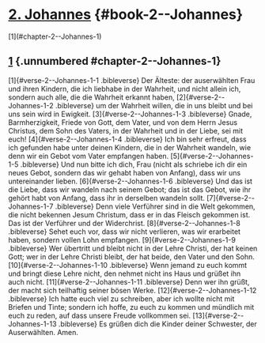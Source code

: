 # [2. Johannes](ch001.xhtml) {#book-2--Johannes}

<div id="chapterlinks-2--Johannes" class="chapterlinks">[1](#chapter-2--Johannes-1) </div>

## [1](#book-2--Johannes) {.unnumbered #chapter-2--Johannes-1}
[1]{#verse-2--Johannes-1-1 .bibleverse} Der Älteste: der auserwählten Frau und ihren Kindern, die ich liebhabe in der Wahrheit, und nicht allein ich, sondern auch alle, die die Wahrheit erkannt haben, [2]{#verse-2--Johannes-1-2 .bibleverse} um der Wahrheit willen, die in uns bleibt und bei uns sein wird in Ewigkeit. [3]{#verse-2--Johannes-1-3 .bibleverse} Gnade, Barmherzigkeit, Friede von Gott, dem Vater, und von dem Herrn Jesus Christus, dem Sohn des Vaters, in der Wahrheit und in der Liebe, sei mit euch! [4]{#verse-2--Johannes-1-4 .bibleverse} Ich bin sehr erfreut, dass ich gefunden habe unter deinen Kindern, die in der Wahrheit wandeln, wie denn wir ein Gebot vom Vater empfangen haben. [5]{#verse-2--Johannes-1-5 .bibleverse} Und nun bitte ich dich, Frau (nicht als schriebe ich dir ein neues Gebot, sondern das wir gehabt haben von Anfang), dass wir uns untereinander lieben. [6]{#verse-2--Johannes-1-6 .bibleverse} Und das ist die Liebe, dass wir wandeln nach seinem Gebot; das ist das Gebot, wie ihr gehört habt von Anfang, dass ihr in derselben wandeln sollt. 
[7]{#verse-2--Johannes-1-7 .bibleverse} Denn viele Verführer sind in die Welt gekommen, die nicht bekennen Jesum Christum, dass er in das Fleisch gekommen ist. Das ist der Verführer und der Widerchrist. [8]{#verse-2--Johannes-1-8 .bibleverse} Sehet euch vor, dass wir nicht verlieren, was wir erarbeitet haben, sondern vollen Lohn empfangen. [9]{#verse-2--Johannes-1-9 .bibleverse} Wer übertritt und bleibt nicht in der Lehre Christi, der hat keinen Gott; wer in der Lehre Christi bleibt, der hat beide, den Vater und den Sohn. [10]{#verse-2--Johannes-1-10 .bibleverse} Wenn jemand zu euch kommt und bringt diese Lehre nicht, den nehmet nicht ins Haus und grüßet ihn auch nicht. [11]{#verse-2--Johannes-1-11 .bibleverse} Denn wer ihn grüßt, der macht sich teilhaftig seiner bösen Werke. [12]{#verse-2--Johannes-1-12 .bibleverse} Ich hatte euch viel zu schreiben, aber ich wollte nicht mit Briefen und Tinte; sondern ich hoffe, zu euch zu kommen und mündlich mit euch zu reden, auf dass unsere Freude vollkommen sei. [13]{#verse-2--Johannes-1-13 .bibleverse} Es grüßen dich die Kinder deiner Schwester, der Auserwählten. Amen.